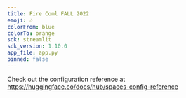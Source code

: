 ```yaml
---
title: Fire Coml FALL 2022
emoji: 🎶
colorFrom: blue
colorTo: orange
sdk: streamlit
sdk_version: 1.10.0
app_file: app.py
pinned: false
---
```


Check out the configuration reference at https://huggingface.co/docs/hub/spaces-config-reference